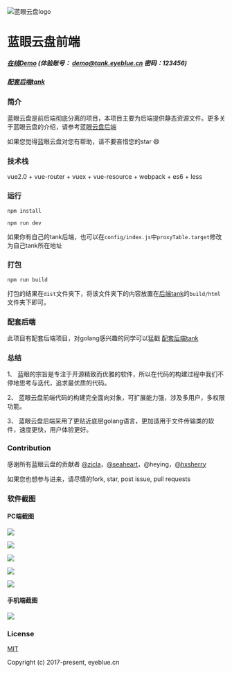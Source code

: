 ![蓝眼云盘logo](https://raw.githubusercontent.com/eyebluecn/tank/master/build/doc/img/logo.png)

# 蓝眼云盘前端

##### [在线Demo](http://tank.eyeblue.cn) (体验账号： demo@tank.eyeblue.cn 密码：123456)

##### [配套后端tank](https://github.com/eyebluecn/tank)

### 简介
蓝眼云盘是前后端彻底分离的项目，本项目主要为后端提供静态资源文件。更多关于蓝眼云盘的介绍，请参考[蓝眼云盘后端](https://github.com/eyebluecn/tank)

如果您觉得蓝眼云盘对您有帮助，请不要吝惜您的star :smile:

### 技术栈

vue2.0 + vue-router + vuex + vue-resource + webpack + es6 + less


### 运行

```
npm install

npm run dev
```
如果你有自己的tank后端，也可以在`config/index.js`中`proxyTable.target`修改为自己tank所在地址

### 打包

```
npm run build
```
 打包的结果在`dist`文件夹下，将该文件夹下的内容放置在[后端tank](https://github.com/eyebluecn/tank)的`build/html`文件夹下即可。


### 配套后端
此项目有配套后端项目，对golang感兴趣的同学可以猛戳 [配套后端tank](https://github.com/eyebluecn/tank)

### 总结
1、 蓝眼的宗旨是专注于开源精致而优雅的软件，所以在代码的构建过程中我们不停地思考与迭代，追求最优质的代码。

2、 蓝眼云盘前端代码的构建完全面向对象，可扩展能力强，涉及多用户，多权限功能。
 
3、 蓝眼云盘后端采用了更贴近底层golang语言，更加适用于文件传输类的软件，速度更快，用户体验更好。  

### Contribution

感谢所有蓝眼云盘的贡献者 [@zicla](https://github.com/zicla)，[@seaheart](https://github.com/seaheart)，@heying，[@hxsherry](https://github.com/hxsherry)

如果您也想参与进来，请尽情的fork, star, post issue, pull requests

### 软件截图

#### PC端截图

![](https://raw.githubusercontent.com/eyebluecn/tank/master/build/doc/img/tank0.png)

![](https://raw.githubusercontent.com/eyebluecn/tank/master/build/doc/img/tank1.png)

![](https://raw.githubusercontent.com/eyebluecn/tank/master/build/doc/img/tank2.png)

![](https://raw.githubusercontent.com/eyebluecn/tank/master/build/doc/img/tank3.png)

![](https://raw.githubusercontent.com/eyebluecn/tank/master/build/doc/img/tank4.png)

#### 手机端截图

![](https://raw.githubusercontent.com/eyebluecn/tank/master/build/doc/img/mobile.png)

### License

[MIT](http://opensource.org/licenses/MIT)

Copyright (c) 2017-present, eyeblue.cn
